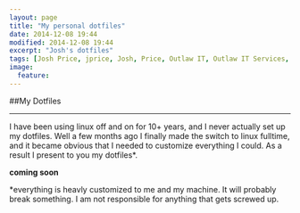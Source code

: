 ```yaml
---
layout: page
title: "My personal dotfiles"
date: 2014-12-08 19:44
modified: 2014-12-08 19:44
excerpt: "Josh's dotfiles"
tags: [Josh Price, jprice, Josh, Price, Outlaw IT, Outlaw IT Services, IT Services, dotfiles]
image:
  feature:
---
```


##My Dotfiles
___
I have been using linux off and on for 10+ years, and I never actually set up my dotfiles. Well a few months ago I finally made the switch to linux fulltime, and it became obvious that I needed to customize everything I could. As a result I present to you my dotfiles*.


**coming soon**

*everything is heavly customized to me and my machine. It will probably break something. I am not responsible for anything that gets screwed up.
